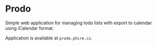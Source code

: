 # Prodo
Simple web application for managing todo lists with export to calendar using iCalendar format.

Application is available at `prodo.phire.cz`.
